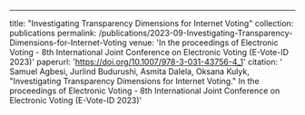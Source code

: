 ---
title: "Investigating Transparency Dimensions for Internet Voting"
collection: publications
permalink: /publications/2023-09-Investigating-Transparency-Dimensions-for-Internet-Voting
venue: 'In the proceedings of Electronic Voting - 8th International Joint Conference on Electronic Voting (E-Vote-ID 2023)'
paperurl: 'https://doi.org/10.1007/978-3-031-43756-4_1'
citation: ' Samuel Agbesi,  Jurlind Budurushi,  Asmita Dalela,  Oksana Kulyk, &quot;Investigating Transparency Dimensions for Internet Voting.&quot; In the proceedings of Electronic Voting - 8th International Joint Conference on Electronic Voting (E-Vote-ID 2023)'